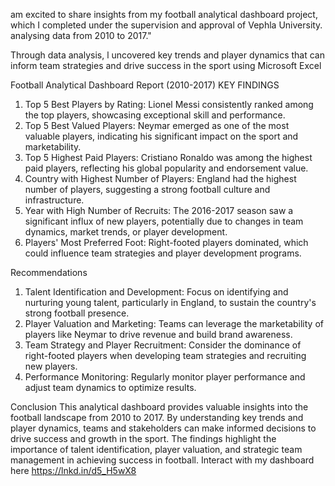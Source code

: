 am excited to share insights from my football analytical dashboard project, which I completed under the supervision and approval of Vephla University.  analysing data from 2010 to 2017."

Through data analysis, l uncovered key trends and player dynamics that can inform team strategies and drive success in the sport using Microsoft Excel 

Football Analytical Dashboard Report (2010-2017)
KEY FINDINGS 
1. Top 5 Best Players by Rating: Lionel Messi consistently ranked among the top players, showcasing exceptional skill and performance.
2. Top 5 Best Valued Players: Neymar emerged as one of the most valuable players, indicating his significant impact on the sport and marketability.
3. Top 5 Highest Paid Players: Cristiano Ronaldo was among the highest paid players, reflecting his global popularity and endorsement value.
4. Country with Highest Number of Players: England had the highest number of players, suggesting a strong football culture and infrastructure.
5. Year with High Number of Recruits: The 2016-2017 season saw a significant influx of new players, potentially due to changes in team dynamics, market trends, or player development.
6. Players' Most Preferred Foot: Right-footed players dominated, which could influence team strategies and player development programs.

Recommendations
1. Talent Identification and Development: Focus on identifying and nurturing young talent, particularly in England, to sustain the country's strong football presence.
2. Player Valuation and Marketing: Teams can leverage the marketability of players like Neymar to drive revenue and build brand awareness.
3. Team Strategy and Player Recruitment: Consider the dominance of right-footed players when developing team strategies and recruiting new players.
4. Performance Monitoring: Regularly monitor player performance and adjust team dynamics to optimize results.

Conclusion
This analytical dashboard provides valuable insights into the football landscape from 2010 to 2017. By understanding key trends and player dynamics, teams and stakeholders can make informed decisions to drive success and growth in the sport. The findings highlight the importance of talent identification, player valuation, and strategic team management in achieving success in football.
Interact with my dashboard here https://lnkd.in/d5_H5wX8
